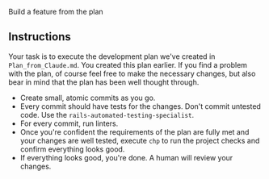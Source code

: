 Build a feature from the plan

## Instructions
Your task is to execute the development plan we've created in `Plan_from_Claude.md`.
You created this plan earlier. If you find a problem with the plan, of course feel free
to make the necessary changes, but also bear in mind that the plan has been well thought through.

- Create small, atomic commits as you go.
- Every commit should have tests for the changes. Don't commit untested code. Use the `rails-automated-testing-specialist`.
- For every commit, run linters.
- Once you're confident the requirements of the plan are fully met and your changes are well tested, execute `chp` to run the project checks and confirm everything looks good.
- If everything looks good, you're done. A human will review your changes.
